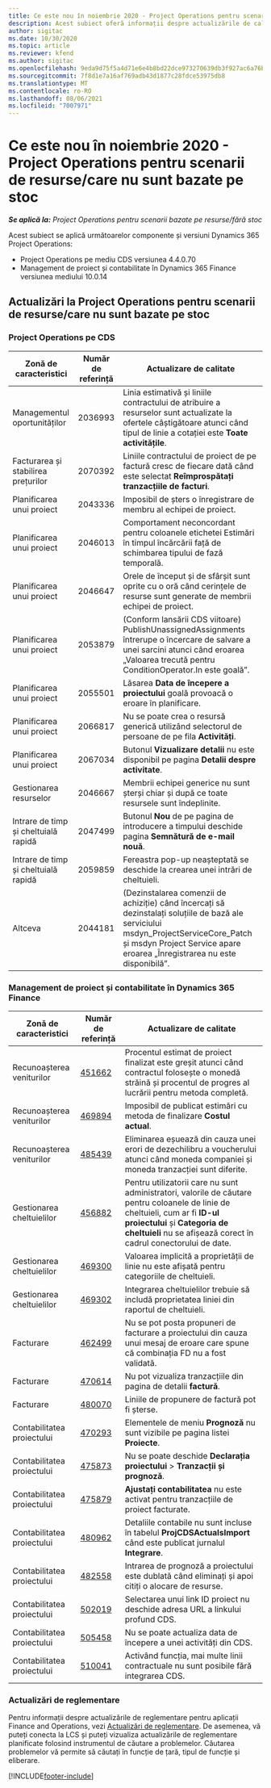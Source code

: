 ```yaml
---
title: Ce este nou în noiembrie 2020 - Project Operations pentru scenarii de resurse/care nu sunt bazate pe stoc
description: Acest subiect oferă informații despre actualizările de calitate disponibile în lansarea din noiembrie 2020 Project Operations pentru scenarii bazate pe resurse/care nu sunt bazate pe stoc.
author: sigitac
ms.date: 10/30/2020
ms.topic: article
ms.reviewer: kfend
ms.author: sigitac
ms.openlocfilehash: 9eda9d75f5a4d71e6e4b8bd22dce973270639db3f927ac6a76be5b3c4303fc31
ms.sourcegitcommit: 7f8d1e7a16af769adb43d1877c28fdce53975db8
ms.translationtype: MT
ms.contentlocale: ro-RO
ms.lasthandoff: 08/06/2021
ms.locfileid: "7007971"
---
```

# <a name="whats-new-november-2020---project-operations-for-resourcenon-stocked-based-scenarios"></a>Ce este nou în noiembrie 2020 - Project Operations pentru scenarii de resurse/care nu sunt bazate pe stoc

_**Se aplică la:** Project Operations pentru scenarii bazate pe resurse/fără stoc_

Acest subiect se aplică următoarelor componente și versiuni Dynamics 365 Project Operations:

- Project Operations pe mediu CDS versiunea 4.4.0.70
- Management de proiect și contabilitate în Dynamics 365 Finance versiunea mediului 10.0.14

## <a name="updates-to-project-operations-for-resource-non-stocked-based-scenarios"></a>Actualizări la Project Operations pentru scenarii de resurse/care nu sunt bazate pe stoc

### <a name="project-operations-on-cds"></a>Project Operations pe CDS

| Zonă de caracteristici                 | Număr de referință | Actualizare de calitate                                                                                                                                                                    |
|------------------------------|------------------|-----------------------------------------------------------------------------------------------------------------------------------------------------------------------------------|
|   Managementul oportunităților       | 2036993          | Linia estimativă și liniile contractului de atribuire a resurselor sunt actualizate la ofertele câștigătoare atunci când tipul de linie a cotației este **Toate activitățile**.                                                 |
| Facturarea și stabilirea prețurilor          | 2070392          | Liniile contractului de proiect de pe factură cresc de fiecare dată când este selectat **Reîmprospătați tranzacțiile de facturi**.                                                                         |
| Planificarea unui proiect             | 2043336          | Imposibil de șters o înregistrare de membru al echipei de proiect.                                                                                                                                  |
| Planificarea unui proiect             | 2046013          | Comportament neconcordant pentru coloanele etichetei Estimări în timpul încărcării față de schimbarea tipului de fază temporală.                                                                                   |
| Planificarea unui proiect             | 2046647          | Orele de început și de sfârșit sunt oprite cu o oră când cerințele de resurse sunt generate de membrii echipei de proiect.                                                                      |
| Planificarea unui proiect             | 2053879          | (Conform lansării CDS viitoare) PublishUnassignedAssignments întrerupe o încercare de salvare a unei sarcini atunci când eroarea „Valoarea trecută pentru ConditionOperator.In este goală”.                       |
| Planificarea unui proiect             | 2055501          | Lăsarea **Data de începere a proiectului** goală provoacă o eroare în planificare.                                                                                                      |
| Planificarea unui proiect             | 2066817          | Nu se poate crea o resursă generică utilizând selectorul de persoane de pe fila **Activități**.                                                                                                   |
| Planificarea unui proiect             | 2067034          | Butonul **Vizualizare detalii** nu este disponibil pe pagina **Detalii despre activitate**.                                                                                                       |
| Gestionarea resurselor          | 2046667          | Membrii echipei generice nu sunt șterși chiar și după ce toate resursele sunt îndeplinite.                                                                                                    |
| Intrare de timp și cheltuială rapidă | 2047499          | Butonul **Nou** de pe pagina de introducere a timpului deschide pagina **Semnătură de e-mail nouă**.                                                                                               |
| Intrare de timp și cheltuială rapidă | 2059859          | Fereastra pop-up neașteptată se deschide la crearea unei intrări de cheltuieli.                                                                                                                         |
| Altceva                        | 2044181          | (Dezinstalarea comenzii de achiziție)   când încercați să dezinstalați soluțiile de bază ale serviciului msdyn_ProjectServiceCore_Patch și msdyn Project Service apare eroarea „Înregistrarea nu este disponibilă”.  |

### <a name="project-management-and-accounting-in-dynamics-365-finance"></a>Management de proiect și contabilitate în Dynamics 365 Finance

| Zonă de caracteristici        | Număr de referință | Actualizare de calitate                                                                                                                                                            |
|---------------------|------------------|---------------------------------------------------------------------------------------------------------------------------------------------------------------------------|
| Recunoașterea veniturilor | [451662](https://fix.lcs.dynamics.com/Issue/Details/?bugId=451662)           | Procentul estimat de proiect finalizat este greșit atunci când contractul folosește o monedă străină și procentul de progres al lucrării pentru metoda completă.                     |
| Recunoașterea veniturilor | [469894](https://fix.lcs.dynamics.com/Issue/Details/?bugId=469894)           | Imposibil de publicat estimări cu metoda de finalizare **Costul actual**.                                                                                                    |
| Recunoașterea veniturilor | [485439](https://fix.lcs.dynamics.com/Issue/Details/?bugId=485439)           | Eliminarea eșuează din cauza unei erori de dezechilibru a voucherului atunci când moneda companiei și moneda tranzacției sunt diferite.                                              |
| Gestionarea cheltuielilor  | [456882](https://fix.lcs.dynamics.com/Issue/Details/?bugId=456822)           | Pentru utilizatorii care nu sunt administratori, valorile de căutare pentru coloanele de linie de cheltuieli, cum ar fi **ID-ul proiectului** și **Categoria de cheltuieli** nu se afișează corect în cadrul conectorului de date. |
| Gestionarea cheltuielilor  | [469300](https://fix.lcs.dynamics.com/Issue/Details/?bugId=469300)           | Valoarea implicită a proprietății de linie nu este afișată pentru categoriile de cheltuieli.                                                                                                         |
| Gestionarea cheltuielilor  | [469302](https://fix.lcs.dynamics.com/Issue/Details/?bugId=469302)           | Integrarea cheltuielilor trebuie să includă proprietatea liniei din raportul de cheltuieli.                                                                                             |
| Facturare           | [462499](https://fix.lcs.dynamics.com/Issue/Details/?bugId=462499)           | Nu se pot posta propuneri de facturare a proiectului din cauza unui mesaj de eroare care spune că combinația FD nu a fost validată.                                                    |
| Facturare           | [470614](https://fix.lcs.dynamics.com/Issue/Details/?bugId=470614)           | Nu pot vizualiza tranzacțiile din pagina de detalii   **factură**.                                                                                                              |
| Facturare           | [480070](https://fix.lcs.dynamics.com/Issue/Details/?bugId=480070)           | Liniile de propunere de factură pot fi șterse.                                                                                                                                  |
| Contabilitatea proiectului  | [470293](https://fix.lcs.dynamics.com/Issue/Details/?bugId=470293)           | Elementele de meniu **Prognoză** nu sunt vizibile pe pagina listei **Proiecte**.                                                                                                   |
| Contabilitatea proiectului  | [475873](https://fix.lcs.dynamics.com/Issue/Details/?bugId=475873)           | Nu se poate deschide **Declarația proiectului**   > **Tranzacții și prognoză**.                                                                                                       |
| Contabilitatea proiectului  | [475879](https://fix.lcs.dynamics.com/Issue/Details/?bugId=475879)           | **Ajustați contabilitatea** nu este activat pentru tranzacțiile de proiect facturate.                                                                                                  |
| Contabilitatea proiectului  | [480962](https://fix.lcs.dynamics.com/Issue/Details/?bugId=480962)           | Detaliile contabile nu sunt incluse în tabelul **ProjCDSActualsImport** când este publicat jurnalul **Integrare**.                                                  |
| Contabilitatea proiectului  | [482558](https://fix.lcs.dynamics.com/Issue/Details/?bugId=482558)           | Intrarea de prognoză a proiectului este dublată când eliminați și apoi citiți o alocare de resurse.                                                                            |
| Contabilitatea proiectului  | [502019](https://fix.lcs.dynamics.com/Issue/Details/?bugId=502019)           | Selectarea unui link ID proiect nu deschide adresa URL a linkului profund CDS.                                                                                                         |
| Contabilitatea proiectului  | [505458](https://fix.lcs.dynamics.com/Issue/Details/?bugId=505458)           | Nu se poate actualiza data de începere a unei activități din CDS.                                                                                                                           |
| Contabilitatea proiectului  | [510041](https://fix.lcs.dynamics.com/Issue/Details/?bugId=510041)           | Activând funcția, mai multe linii contractuale nu sunt posibile fără integrarea CDS.                                                                                   |

### <a name="regulatory-updates"></a>Actualizări de reglementare
Pentru informații despre actualizările de reglementare pentru aplicații Finance and Operations, vezi [Actualizări de reglementare](/dynamics365/finance/localizations/regulatory-updates). De asemenea, vă puteți conecta la LCS și puteți vizualiza actualizările de reglementare planificate folosind instrumentul de căutare a problemelor. Căutarea problemelor vă permite să căutați în funcție de țară, tipul de funcție și eliberare.


[!INCLUDE[footer-include](../includes/footer-banner.md)]